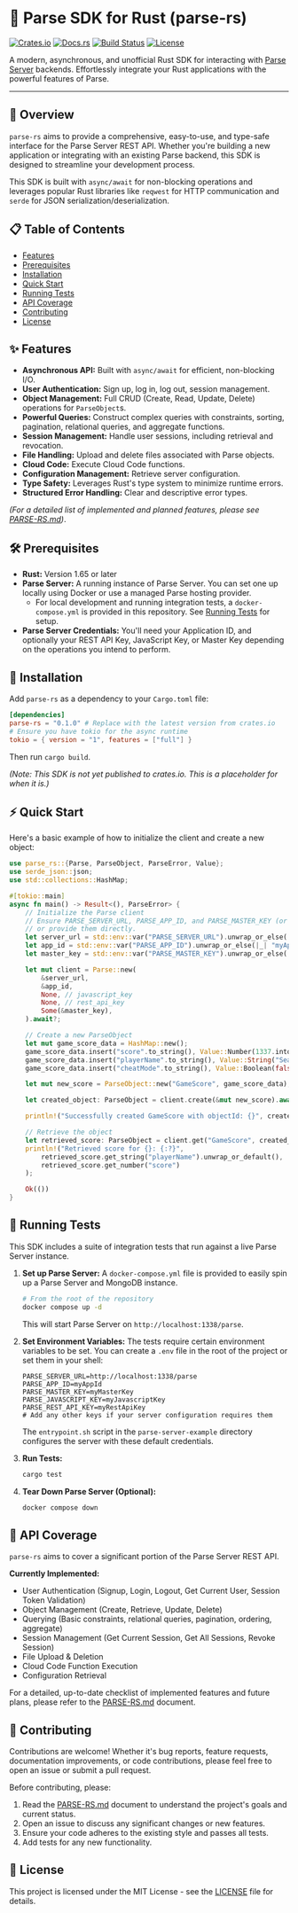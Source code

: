 # 🦀 Parse SDK for Rust (parse-rs)

[![Crates.io](https://img.shields.io/crates/v/parse-rs.svg?style=flat-square&logo=rust)](https://crates.io/crates/parse-rs)
[![Docs.rs](https://img.shields.io/docsrs/parse-rs?style=flat-square&logo=rust)](https://docs.rs/parse-rs)
[![Build Status](https://img.shields.io/github/actions/workflow/status/tbraun96/parse-rs/validate-pr.yml?branch=main&style=flat-square&logo=github)](https://github.com/tbraun96/parse-rs/actions/workflows/validate-pr.yml)
[![License](https://img.shields.io/crates/l/parse-rs.svg?style=flat-square)](./LICENSE)

A modern, asynchronous, and unofficial Rust SDK for interacting with [Parse Server](https://parseplatform.org/) backends. Effortlessly integrate your Rust applications with the powerful features of Parse.

---

## 📖 Overview

`parse-rs` aims to provide a comprehensive, easy-to-use, and type-safe interface for the Parse Server REST API. Whether you're building a new application or integrating with an existing Parse backend, this SDK is designed to streamline your development process.

This SDK is built with `async/await` for non-blocking operations and leverages popular Rust libraries like `reqwest` for HTTP communication and `serde` for JSON serialization/deserialization.

## 📋 Table of Contents

- [Features](#✨-features)
- [Prerequisites](#🛠️-prerequisites)
- [Installation](#🚀-installation)
- [Quick Start](#⚡-quick-start)
- [Running Tests](#🧪-running-tests)
- [API Coverage](#🎯-api-coverage)
- [Contributing](#🤝-contributing)
- [License](#📜-license)

## ✨ Features

- **Asynchronous API:** Built with `async/await` for efficient, non-blocking I/O.
- **User Authentication:** Sign up, log in, log out, session management.
- **Object Management:** Full CRUD (Create, Read, Update, Delete) operations for `ParseObject`s.
- **Powerful Queries:** Construct complex queries with constraints, sorting, pagination, relational queries, and aggregate functions.
- **Session Management:** Handle user sessions, including retrieval and revocation.
- **File Handling:** Upload and delete files associated with Parse objects.
- **Cloud Code:** Execute Cloud Code functions.
- **Configuration Management:** Retrieve server configuration.
- **Type Safety:** Leverages Rust's type system to minimize runtime errors.
- **Structured Error Handling:** Clear and descriptive error types.

*(For a detailed list of implemented and planned features, please see [PARSE-RS.md](./PARSE-RS.md#7-implementation-checklist))*.

## 🛠️ Prerequisites

- **Rust:** Version 1.65 or later
- **Parse Server:** A running instance of Parse Server. You can set one up locally using Docker or use a managed Parse hosting provider.
  - For local development and running integration tests, a `docker-compose.yml` is provided in this repository. See [Running Tests](#🧪-running-tests) for setup.
- **Parse Server Credentials:** You'll need your Application ID, and optionally your REST API Key, JavaScript Key, or Master Key depending on the operations you intend to perform.

## 🚀 Installation

Add `parse-rs` as a dependency to your `Cargo.toml` file:

```toml
[dependencies]
parse-rs = "0.1.0" # Replace with the latest version from crates.io
# Ensure you have tokio for the async runtime
tokio = { version = "1", features = ["full"] }
```

Then run `cargo build`.

*(Note: This SDK is not yet published to crates.io. This is a placeholder for when it is.)*

## ⚡ Quick Start

Here's a basic example of how to initialize the client and create a new object:

```rust
use parse_rs::{Parse, ParseObject, ParseError, Value};
use serde_json::json;
use std::collections::HashMap;

#[tokio::main]
async fn main() -> Result<(), ParseError> {
    // Initialize the Parse client
    // Ensure PARSE_SERVER_URL, PARSE_APP_ID, and PARSE_MASTER_KEY (or other keys) are set in your environment
    // or provide them directly.
    let server_url = std::env::var("PARSE_SERVER_URL").unwrap_or_else(|_| "http://localhost:1338/parse".to_string());
    let app_id = std::env::var("PARSE_APP_ID").unwrap_or_else(|_| "myAppId".to_string());
    let master_key = std::env::var("PARSE_MASTER_KEY").unwrap_or_else(|_| "myMasterKey".to_string());

    let mut client = Parse::new(
        &server_url,
        &app_id,
        None, // javascript_key
        None, // rest_api_key
        Some(&master_key),
    ).await?;

    // Create a new ParseObject
    let mut game_score_data = HashMap::new();
    game_score_data.insert("score".to_string(), Value::Number(1337.into()));
    game_score_data.insert("playerName".to_string(), Value::String("Sean Plott".to_string()));
    game_score_data.insert("cheatMode".to_string(), Value::Boolean(false));

    let mut new_score = ParseObject::new("GameScore", game_score_data);

    let created_object: ParseObject = client.create(&mut new_score).await?;

    println!("Successfully created GameScore with objectId: {}", created_object.get_object_id().unwrap());

    // Retrieve the object
    let retrieved_score: ParseObject = client.get("GameScore", created_object.get_object_id().unwrap()).await?;
    println!("Retrieved score for {}: {:?}", 
        retrieved_score.get_string("playerName").unwrap_or_default(),
        retrieved_score.get_number("score")
    );

    Ok(())
}
```

## 🧪 Running Tests

This SDK includes a suite of integration tests that run against a live Parse Server instance.

1. **Set up Parse Server:**
    A `docker-compose.yml` file is provided to easily spin up a Parse Server and MongoDB instance.

    ```bash
    # From the root of the repository
    docker compose up -d
    ```

    This will start Parse Server on `http://localhost:1338/parse`.

2. **Set Environment Variables:**
    The tests require certain environment variables to be set. You can create a `.env` file in the root of the project or set them in your shell:

    ```env
    PARSE_SERVER_URL=http://localhost:1338/parse
    PARSE_APP_ID=myAppId
    PARSE_MASTER_KEY=myMasterKey
    PARSE_JAVASCRIPT_KEY=myJavascriptKey
    PARSE_REST_API_KEY=myRestApiKey
    # Add any other keys if your server configuration requires them
    ```

    The `entrypoint.sh` script in the `parse-server-example` directory configures the server with these default credentials.

3. **Run Tests:**

    ```bash
    cargo test
    ```

4. **Tear Down Parse Server (Optional):**

    ```bash
    docker compose down
    ```

## 🎯 API Coverage

`parse-rs` aims to cover a significant portion of the Parse Server REST API.

**Currently Implemented:**

- User Authentication (Signup, Login, Logout, Get Current User, Session Token Validation)
- Object Management (Create, Retrieve, Update, Delete)
- Querying (Basic constraints, relational queries, pagination, ordering, aggregate)
- Session Management (Get Current Session, Get All Sessions, Revoke Session)
- File Upload & Deletion
- Cloud Code Function Execution
- Configuration Retrieval

For a detailed, up-to-date checklist of implemented features and future plans, please refer to the [PARSE-RS.md](./PARSE-RS.md#7-implementation-checklist) document.

## 🤝 Contributing

Contributions are welcome! Whether it's bug reports, feature requests, documentation improvements, or code contributions, please feel free to open an issue or submit a pull request.

Before contributing, please:

1. Read the [PARSE-RS.md](./PARSE-RS.md) document to understand the project's goals and current status.
2. Open an issue to discuss any significant changes or new features.
3. Ensure your code adheres to the existing style and passes all tests.
4. Add tests for any new functionality.

## 📜 License

This project is licensed under the MIT License - see the [LICENSE](./LICENSE) file for details.

